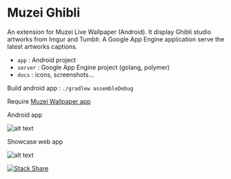 Muzei Ghibli
============

An extension for Muzei Live Wallpaper (Android). It display Ghibli studio artworks from Imgur and Tumblr.
A Google App Engine application serve the latest artworks captions.

* ```app``` : Android project
* ```server``` : Google App Engine project (golang, polymer)
* ```docs``` : icons, screenshots...

Build android app : ```./gradlew assembleDebug```

Require [Muzei Wallpaper app](http://get.muzei.co)

Android app

![alt text](https://raw.githubusercontent.com/eboudrant/net.ebt.muzei.miyazaki/master/docs/screenshots/app.jpg "Screenshots")

Showcase web app

![alt text](https://raw.githubusercontent.com/eboudrant/net.ebt.muzei.miyazaki/master/docs/screenshots/server.jpg "Screenshots")

[![Stack Share](http://img.shields.io/badge/tech-stack-0690fa.svg?style=flat)](http://stackshare.io/eboudrant/muzei-ghibli)
